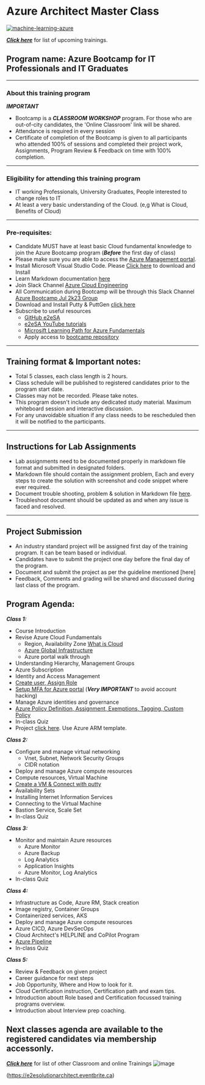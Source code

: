 # Azure Architect Master Class

[![machine-learning-azure](https://github.com/e2eSolutionArchitect/academy/assets/62712515/18ca61ad-8dfd-4699-beed-265d6d3ded7b)](https://e2esolutionarchitect.eventbrite.com)


***[Click here](https://e2esolutionarchitect.eventbrite.com)*** for list of upcoming trainings.

## Program name: Azure Bootcamp for IT Professionals and IT Graduates

----------------------------
### About this training program

***IMPORTANT***
- Bootcamp is a ***CLASSROOM WORKSHOP*** program. For those who are out-of-city candidates, the 'Online Classroom' link will be shared.
- Attendance is required in every session
- Certificate of completion of the Bootcamp is given to all participants who attended 100% of sessions and completed their project work, Assignments, Program Review & Feedback on time with 100% completion. 

----------------------------
### Eligibility for attending this training program
- IT working Professionals, University Graduates, People interested to change roles to IT
- At least a very basic understanding of the Cloud. (e,g What is Cloud, Benefits of Cloud)
----------------------------

### Pre-requisites: 
- Candidate MUST have at least basic Cloud fundamental knowledge to join the Azure Bootcamp program
(***Before*** the first day of class)
- Please make sure you are able to access the [Azure Management portal](https://portal.azure.com/). 
- Install Microsoft Visual Studio Code. Please [Click here](https://code.visualstudio.com/download) to download and Install
- Learn Markdown documentation [here](https://www.markdownguide.org/cheat-sheet/)
- Join Slack Channel [Azure Cloud Engineering](https://talentdevelop-u8d3237.slack.com/archives/C04KCD5HPC1)
- All Communication during Bootcamp will be through this Slack Channel [Azure Bootcamp Jul 2k23 Group](https://talentdevelop-u8d3237.slack.com/archives/C05AFBZ4RL4)
- Download and Install Putty & PuttGen [click here](https://www.puttygen.com/)
- Subscribe to useful resources 
  - [GitHub e2eSA](https://github.com/e2eSolutionArchitect/scripts)
  - [e2eSA YouTube tutorials](https://www.youtube.com/channel/UC5Juuk7aTvbRmrABMq4onJA/videos)
  - [Microsift Learning Path for Azure Fundamentals](https://learn.microsoft.com/en-us/certifications/azure-fundamentals/)
  - Apply access to [bootcamp repository](https://github.com/e2eSolutionArchitect/azure-cloud-bootcamp)

----------------------------

## Training format & Important notes:

- Total 5 classes, each class length is 2 hours.
- Class schedule will be published to registered candidates prior to the program start date.
- Classes may not be recorded. Please take notes.
- This program doesn't include any dedicated study material. Maximum whiteboard session and interactive discussion. 
- For any unavoidable situation if any class needs to be rescheduled then it will be notified to the participants. 

----------------------------

## Instructions for Lab Assignments
- Lab assignments need to be documented properly in markdown file format and submitted in designated folders.
- Markdown file should contain the assignment problem, Each and every steps to create the solution with screenshot and code snippet where ever required.
- Document trouble shooting, problem & solution in Markdown file [here](https://github.com/e2eSolutionArchitect/KEDB/blob/main/azure/azure-troubleshoot.md).
- Troubleshoot document should be updated as and when any issue is faced and resolved. 

----------------------------

## Project Submission
- An industry standard project will be assigned first day of the training program. It can be team based or individual.
- Candidates have to submit the project one day before the final day of the program.
- Document and submit the project as per the guideline mentioned [here]
- Feedback, Comments and grading will be shared and discussed during last class of the program.

## Program Agenda:

***Class 1:***
  - Course Introduction
  - Revise Azure Cloud Fundamentals
    - Region, Availability Zone [What is Cloud](https://azure.microsoft.com/en-us/explore/global-infrastructure) 
    - [Azure Global Infrastructure](https://infrastructuremap.microsoft.com/)
    - Azure portal walk through
  - Understanding Hierarchy, Management Groups
  - Azure Subscription
  - Identity and Access Management
  - [Create user, Assign Role](https://www.youtube.com/watch?v=0Lb4I2z0aSA)
  - [Setup MFA for Azure portal](https://www.youtube.com/watch?v=0Lb4I2z0aSA) (***Very IMPORTANT*** to avoid account hacking)
  - Manage Azure identities and governance
  - [Azure Policy Definition, Assignment, Exemptions, Tagging, Custom Policy](https://www.youtube.com/watch?v=e1bvukUvQAc)
  - In-class Quiz
  - Project [click here](https://github.com/e2eSolutionArchitect/academy/blob/main/projects/azure/small-business-setup.md). Use Azure ARM template.

***Class 2:***
  - Configure and manage virtual networking
    - Vnet, Subnet, Network Security Groups
    - CIDR notation
  - Deploy and manage Azure compute resources
  - Compute resources, Virtual Machine
  - [Create a VM & Connect with putty](https://www.youtube.com/watch?v=iYfSMjbjL50&list=PLuBBTh-4TzDmj9c2kW24q5C2IfGXMMt4a)
  - Availability Sets 
  - Installing Internet Information Services
  - Connecting to the Virtual Machine
  - Bastion Service, Scale Set
  - In-class Quiz

***Class 3:***
  - Monitor and maintain Azure resources
    - Azure Monitor
    - Azure Backup
    - Log Analytics
    - Application Insights
    - Azure Monitor, Log Analytics
  - In-class Quiz

***Class 4:***
- Infrastructure as Code, Azure RM, Stack creation
- Image registry, Container Groups
- Containerized services, AKS
- Deploy and manage Azure compute resources
- Azure CICD, Azure DevSecOps
- Cloud Architect's HELPLINE and CoPilot Program
- [Azure Pipeline](https://github.com/e2eSolutionArchitect/scripts/blob/main/azure/ado-pipeline.md)
- In-class Quiz

***Class 5:***
- Review & Feedback on given project
- Career guidance for next steps
- Job Opportunity, Where and How to look for it.
- Cloud Certification instruction, Certification path and exam tips.
- Introduction aboutt Role based and Certification focussed training programs overview.
- Introduction about Interview prep coaching.     

## Next classes agenda are available to the registered candidates via membership accessonly.  

***[Click here](https://e2esolutionarchitect.eventbrite.com)*** for list of other Classroom and online Trainings 
![image](https://github.com/e2eSolutionArchitect/academy/assets/62712515/8b0d2bc9-6c74-40c3-a7fe-40daea9c8260)

(https://e2esolutionarchitect.eventbrite.ca)
